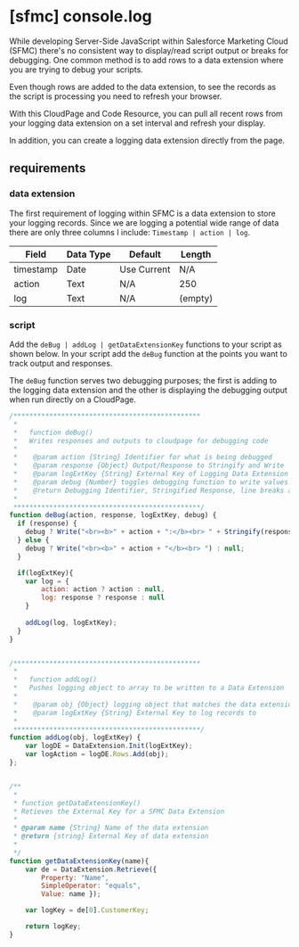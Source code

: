 # [sfmc] console.log
While developing Server-Side JavaScript within Salesforce Marketing Cloud (SFMC) there's no consistent way to display/read script output or breaks for debugging. One common method is to add rows to a data extension where you are trying to debug your scripts.

Even though rows are added to the data extension, to see the records as the script is processing you need to refresh your browser.

With this CloudPage and Code Resource, you can pull all recent rows from your logging data extension on a set interval and refresh your display.

In addition, you can create a logging data extension directly from the page.


## requirements

### data extension
The first requirement of logging within SFMC is a data extension to store your logging records. Since we are logging a potential wide range of data there are only three columns I include: `Timestamp | action | log`. 

| Field     | Data Type | Default     | Length  |
| --------- | --------- | ----------- | ------- |
| timestamp | Date      | Use Current | N/A     |
| action    | Text      | N/A         | 250     |
| log       | Text      | N/A         | (empty) |


### script
Add the `deBug | addLog | getDataExtensionKey` functions to your script as shown below. In your script add the `deBug` function at the points you want to track output and responses. 

The `deBug` function serves two debugging purposes; the first is adding to the logging data extension and the other is displaying the debugging output when run directly on a CloudPage.

```javascript
/***********************************************
 *
 *   function deBug()
 *   Writes responses and outputs to cloudpage for debugging code
 *
 *    @param action {String} Identifier for what is being debugged
 *    @param response {Object} Output/Response to Stringify and Write
 *    @param logExtKey {String} External Key of Logging Data Extension
 *    @param debug {Number} toggles debugging function to write values to cloudpage
 *    @return Debugging Identifier, Stringified Response, line breaks around output
 *
 ***********************************************/
function deBug(action, response, logExtKey, debug) {
  if (response) {
    debug ? Write("<br><b>" + action + ":</b><br> " + Stringify(response) + "<br><br>") : null;
  } else {
    debug ? Write("<br><b>" + action + "</b><br> ") : null;
  }

  if(logExtKey){
    var log = {
        action: action ? action : null,
        log: response ? response : null
    }
  
    addLog(log, logExtKey);
  }
}


/***********************************************
 *
 *   function addLog()
 *   Pushes logging object to array to be written to a Data Extension
 *   
 *    @param obj {Object} logging object that matches the data extension
 *    @param logExtKey {String} External Key to log records to
 *    
 ***********************************************/
function addLog(obj, logExtKey) {
    var logDE = DataExtension.Init(logExtKey);
    var logAction = logDE.Rows.Add(obj);
};


/**
 * 
 * function getDataExtensionKey()
 * Retieves the External Key for a SFMC Data Extension
 * 
 * @param name {String} Name of the data extension
 * @return {string} External Key of data extension
 * 
 */
function getDataExtensionKey(name){
    var de = DataExtension.Retrieve({ 
        Property: "Name", 
        SimpleOperator: "equals", 
        Value: name });

    var logKey = de[0].CustomerKey;

    return logKey;
}
```